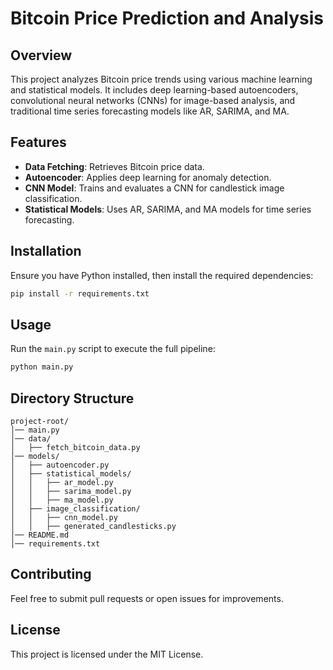 # Bitcoin Price Prediction and Analysis

## Overview
This project analyzes Bitcoin price trends using various machine learning and statistical models. It includes deep learning-based autoencoders, convolutional neural networks (CNNs) for image-based analysis, and traditional time series forecasting models like AR, SARIMA, and MA.

## Features
- **Data Fetching**: Retrieves Bitcoin price data.
- **Autoencoder**: Applies deep learning for anomaly detection.
- **CNN Model**: Trains and evaluates a CNN for candlestick image classification.
- **Statistical Models**: Uses AR, SARIMA, and MA models for time series forecasting.

## Installation
Ensure you have Python installed, then install the required dependencies:
```bash
pip install -r requirements.txt
```

## Usage
Run the `main.py` script to execute the full pipeline:
```bash
python main.py
```

## Directory Structure
```
project-root/
│── main.py
│── data/
│   ├── fetch_bitcoin_data.py
│── models/
│   ├── autoencoder.py
│   ├── statistical_models/
│   │   ├── ar_model.py
│   │   ├── sarima_model.py
│   │   ├── ma_model.py
│   ├── image_classification/
│   │   ├── cnn_model.py
│   │   ├── generated_candlesticks.py
│── README.md
│── requirements.txt
```

## Contributing
Feel free to submit pull requests or open issues for improvements.

## License
This project is licensed under the MIT License.

